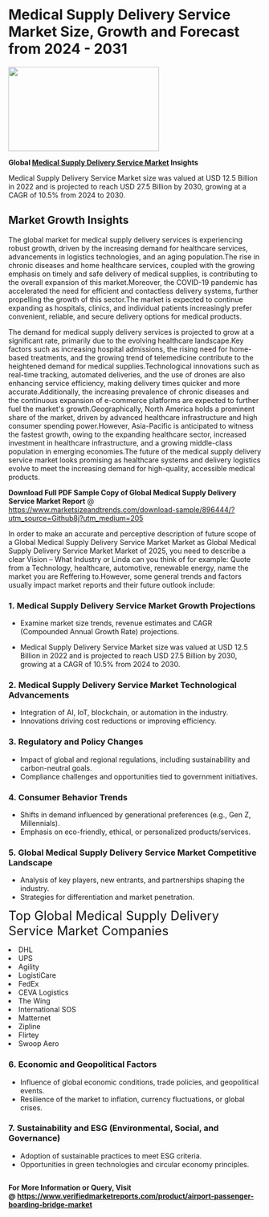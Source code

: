 <H1>Medical Supply Delivery Service Market Size, Growth and Forecast from 2024 - 2031</H1><img class="aligncenter size-medium wp-image-584254" src="https://thirdeyenews.in/wp-content/uploads/2024/09/Global-Market-Research-300x168.jpeg" alt="" width="300" height="168" /><p><strong>Global&nbsp;<a href="https://www.marketsizeandtrends.com/download-sample/896444/?utm_source=Github8j?utm_medium=205">Medical Supply Delivery Service Market</a> Insights</strong></p><p>Medical Supply Delivery Service Market size was valued at USD 12.5 Billion in 2022 and is projected to reach USD 27.5 Billion by 2030, growing at a CAGR of 10.5% from 2024 to 2030.</p><p><h2>Market Growth Insights</h2> <p>The global market for medical supply delivery services is experiencing robust growth, driven by the increasing demand for healthcare services, advancements in logistics technologies, and an aging population.The rise in chronic diseases and home healthcare services, coupled with the growing emphasis on timely and safe delivery of medical supplies, is contributing to the overall expansion of this market.Moreover, the COVID-19 pandemic has accelerated the need for efficient and contactless delivery systems, further propelling the growth of this sector.The market is expected to continue expanding as hospitals, clinics, and individual patients increasingly prefer convenient, reliable, and secure delivery options for medical products.</p> <p>The demand for medical supply delivery services is projected to grow at a significant rate, primarily due to the evolving healthcare landscape.Key factors such as increasing hospital admissions, the rising need for home-based treatments, and the growing trend of telemedicine contribute to the heightened demand for medical supplies.Technological innovations such as real-time tracking, automated deliveries, and the use of drones are also enhancing service efficiency, making delivery times quicker and more accurate.Additionally, the increasing prevalence of chronic diseases and the continuous expansion of e-commerce platforms are expected to further fuel the market's growth.Geographically, North America holds a prominent share of the market, driven by advanced healthcare infrastructure and high consumer spending power.However, Asia-Pacific is anticipated to witness the fastest growth, owing to the expanding healthcare sector, increased investment in healthcare infrastructure, and a growing middle-class population in emerging economies.The future of the medical supply delivery service market looks promising as healthcare systems and delivery logistics evolve to meet the increasing demand for high-quality, accessible medical products.</p> <p><span class=""><strong>Download Full PDF Sample Copy of Global Medical Supply Delivery Service Market Report</strong> @ <a href="https://www.marketsizeandtrends.com/download-sample/896444/?utm_source=Github8j?utm_medium=205" target="_blank">https://www.marketsizeandtrends.com/download-sample/896444/?utm_source=Github8j?utm_medium=205</a></span></p><p>In order to make an accurate and perceptive description of future scope of a Global&nbsp;Medical Supply Delivery Service Market Market as Global&nbsp;Medical Supply Delivery Service Market Market of 2025, you need to describe a clear Vision &ndash; What Industry or Linda can you think of for example: Quote from a Technology, healthcare, automotive, renewable energy, name the market you are Reffering to.However, some general trends and factors usually impact market reports and their future outlook include:</p><h3>1.&nbsp;<strong>Medical Supply Delivery Service Market Growth Projections</strong></h3><ul><li>Examine market size trends, revenue estimates and CAGR (Compounded Annual Growth Rate) projections.</li><li><p>Medical Supply Delivery Service Market size was valued at USD 12.5 Billion in 2022 and is projected to reach USD 27.5 Billion by 2030, growing at a CAGR of 10.5% from 2024 to 2030.</p></li></ul><h3>2.&nbsp;<strong>Medical Supply Delivery Service Market Technological Advancements</strong></h3><ul><li>Integration of AI, IoT, blockchain, or automation in the industry.</li><li>Innovations driving cost reductions or improving efficiency.</li></ul><h3>3.&nbsp;<strong>Regulatory and Policy Changes</strong></h3><ul><li>Impact of global and regional regulations, including sustainability and carbon-neutral goals.</li><li>Compliance challenges and opportunities tied to government initiatives.</li></ul><h3>4.&nbsp;<strong>Consumer Behavior Trends</strong></h3><ul><li>Shifts in demand influenced by generational preferences (e.g., Gen Z, Millennials).</li><li>Emphasis on eco-friendly, ethical, or personalized products/services.</li></ul><h3>5.&nbsp;<strong>Global Medical Supply Delivery Service Market Competitive Landscape</strong></h3><ul><li>Analysis of key players, new entrants, and partnerships shaping the industry.</li><li>Strategies for differentiation and market penetration.</li></ul><p data-pm-slice="1 1 []"><span style="color: inherit; font-family: inherit; font-size: 25px;">Top Global Medical Supply Delivery Service Market Companies</span></p><div class="" data-test-id=""><p><li>DHL</li><li> UPS</li><li> Agility</li><li> LogistiCare</li><li> FedEx</li><li> CEVA Logistics</li><li> The Wing</li><li> International SOS</li><li> Matternet</li><li> Zipline</li><li> Flirtey</li><li> Swoop Aero</li></p></div><h3>6.&nbsp;<strong>Economic and Geopolitical Factors</strong></h3><ul><li>Influence of global economic conditions, trade policies, and geopolitical events.</li><li>Resilience of the market to inflation, currency fluctuations, or global crises.</li></ul><h3>7.&nbsp;<strong>Sustainability and ESG (Environmental, Social, and Governance)</strong></h3><ul><li>Adoption of sustainable practices to meet ESG criteria.</li><li>Opportunities in green technologies and circular economy principles.</li></ul><h2><strong style="font-size: 14px;">For More Information or Query, Visit @&nbsp;</strong><a style="background-color: #ffffff; font-size: 14px;" href="https://www.marketsizeandtrends.com/report/medical-supply-delivery-service-market-/" target="_blank">https://www.verifiedmarketreports.com/product/airport-passenger-boarding-bridge-market</a></h2>